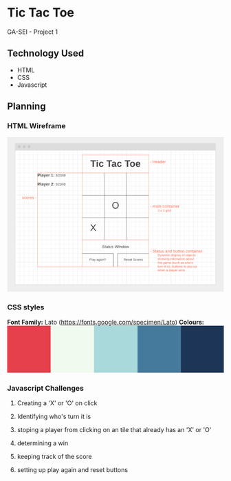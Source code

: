 # Tic Tac Toe

GA-SEI - Project 1

## Technology Used

-   HTML
-   CSS
-   Javascript

## Planning

### HTML Wireframe

![Mockup Wireframe](./assets/mockup.png)

### CSS styles

**Font Family:** Lato (https://fonts.google.com/specimen/Lato)
**Colours:**
![CSS Colours](./assets/css--colours.png)

### Javascript Challenges

1. Creating a 'X' or 'O' on click

2. Identifying who's turn it is

3. stoping a player from clicking on an tile that already has an 'X' or 'O'

4. determining a win

5. keeping track of the score

6. setting up play again and reset buttons
